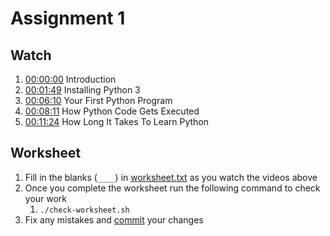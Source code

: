 # Assignment 1

## Watch
1. [00:00:00](https://youtu.be/_uQrJ0TkZlc) Introduction
1. [00:01:49](https://youtu.be/_uQrJ0TkZlc?t=109) Installing Python 3
1. [00:06:10](https://youtu.be/_uQrJ0TkZlc?t=370) Your First Python Program
1. [00:08:11](https://youtu.be/_uQrJ0TkZlc?t=491) How Python Code Gets Executed 
1. [00:11:24](https://youtu.be/_uQrJ0TkZlc?t=684) How Long It Takes To Learn Python 

## Worksheet
1. Fill in the blanks (`____`) in [worksheet.txt](test/resources/worksheet.txt) as you watch the videos above
1. Once you complete the worksheet run the following command to check your work
    1. `./check-worksheet.sh`
1. Fix any mistakes and [commit](https://github.com/git-guides/git-commit) your changes